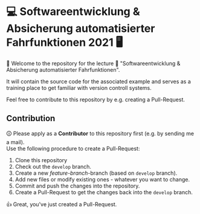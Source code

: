 # 💻 Softwareentwicklung & Absicherung automatisierter Fahrfunktionen 2021 🖥️

🌻 Welcome to the repository for the lecture 📓 "Softwareentwicklung & Absicherung automatisierter Fahrfunktionen".

It will contain the source code for the associated example and serves as a training place to get familiar with version controll systems.

Feel free to contribute to this repository by e.g. creating a Pull-Request.

## Contribution

🛈 Please apply as a **Contributor** to this repository first (e.g. by sending me a mail).  
Use the following procedure to create a Pull-Request:

1. Clone this repository
1. Check out the `develop` branch.
1. Create a new *feature-branch*-branch (based on `develop` branch).
1. Add new files or modify existing ones - whatever you want to change.
1. Commit and push the changes into the repository.
1. Create a Pull-Request to get the changes back into the `develop` branch.

👍 Great, you've just created a Pull-Request.
